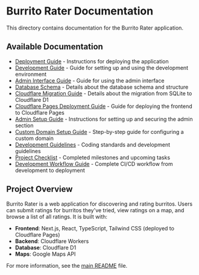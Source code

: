 # Burrito Rater Documentation

This directory contains documentation for the Burrito Rater application.

## Available Documentation

- [Deployment Guide](./DEPLOYMENT.md) - Instructions for deploying the application
- [Development Guide](./DEVELOPMENT.md) - Guide for setting up and using the development environment
- [Admin Interface Guide](./ADMIN_GUIDE.md) - Guide for using the admin interface
- [Database Schema](./DATABASE_SCHEMA.md) - Details about the database schema and structure
- [Cloudflare Migration Guide](./CLOUDFLARE_MIGRATION.md) - Details about the migration from SQLite to Cloudflare D1
- [Cloudflare Pages Deployment Guide](./CLOUDFLARE_PAGES.md) - Guide for deploying the frontend to Cloudflare Pages
- [Admin Setup Guide](./ADMIN_SETUP.md) - Instructions for setting up and securing the admin section
- [Custom Domain Setup Guide](./CUSTOM_DOMAIN.md) - Step-by-step guide for configuring a custom domain
- [Development Guidelines](./CURSOR_RULES.md) - Coding standards and development guidelines
- [Project Checklist](./TODO_CHECKLIST.md) - Completed milestones and upcoming tasks
- [Development Workflow Guide](./WORKFLOW.md) - Complete CI/CD workflow from development to deployment

## Project Overview

Burrito Rater is a web application for discovering and rating burritos. Users can submit ratings for burritos they've tried, view ratings on a map, and browse a list of all ratings. It is built with:

- **Frontend**: Next.js, React, TypeScript, Tailwind CSS (deployed to Cloudflare Pages)
- **Backend**: Cloudflare Workers
- **Database**: Cloudflare D1
- **Maps**: Google Maps API

For more information, see the [main README](../README.md) file. 
